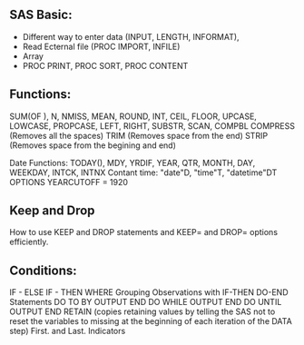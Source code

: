 ## SAS Basic:
- Different way to enter data (INPUT, LENGTH, INFORMAT),
- Read Ecternal file (PROC IMPORT, INFILE)
- Array
- PROC PRINT, PROC SORT, PROC CONTENT

## Functions:
SUM(OF ), N, NMISS, MEAN, ROUND, INT, CEIL, FLOOR, UPCASE, LOWCASE, PROPCASE, LEFT, RIGHT, SUBSTR, SCAN, COMPBL
COMPRESS (Removes all the spaces)
TRIM (Removes space from the end)
STRIP (Removes space from the begining and end)

Date Functions: TODAY(), MDY, YRDIF, YEAR, QTR, MONTH, DAY, WEEKDAY, INTCK, INTNX
Contant time: "date"D, "time"T, "datetime"DT
OPTIONS YEARCUTOFF = 1920

## Keep and Drop
How to use KEEP and DROP statements and KEEP= and DROP= options efficiently.

## Conditions:
IF - ELSE IF - THEN
WHERE
Grouping Observations with IF-THEN DO-END Statements
DO TO BY   OUTPUT END
DO WHILE   OUTPUT END
DO UNTIL   OUTPUT END
RETAIN (copies retaining values by telling the SAS not to reset the variables 
		 to missing at the beginning of each iteration of the DATA step)
First. and Last. Indicators
